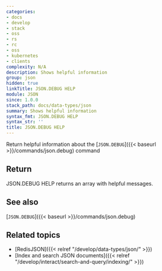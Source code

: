 ```yaml
---
categories:
- docs
- develop
- stack
- oss
- rs
- rc
- oss
- kubernetes
- clients
complexity: N/A
description: Shows helpful information
group: json
hidden: true
linkTitle: JSON.DEBUG HELP
module: JSON
since: 1.0.0
stack_path: docs/data-types/json
summary: Shows helpful information
syntax_fmt: JSON.DEBUG HELP
syntax_str: ''
title: JSON.DEBUG HELP
---
```

Return helpful information about the [`JSON.DEBUG`]({{< baseurl >}}/commands/json.debug) command

## Return

JSON.DEBUG HELP returns an array with helpful messages.

## See also

[`JSON.DEBUG`]({{< baseurl >}}/commands/json.debug) 

## Related topics

* [RedisJSON]({{< relref "/develop/data-types/json/" >}})
* [Index and search JSON documents]({{< relref "/develop/interact/search-and-query/indexing/" >}})
